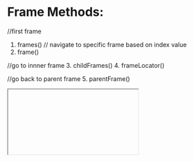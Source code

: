 

Frame Methods:
==============

//first frame
 1. frames() // navigate to specific frame based on index value
 2. frame()

//go to innner frame 
 3. childFrames()
 4. frameLocator()

//go back to parent frame
 5. parentFrame()



 <iframe>
     
        <iframe>
            
              <button>